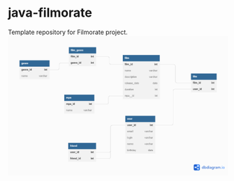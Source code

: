 # java-filmorate
Template repository for Filmorate project.
![](https://github.com/Stigqwer/java-filmorate/blob/main/diagram.png)
